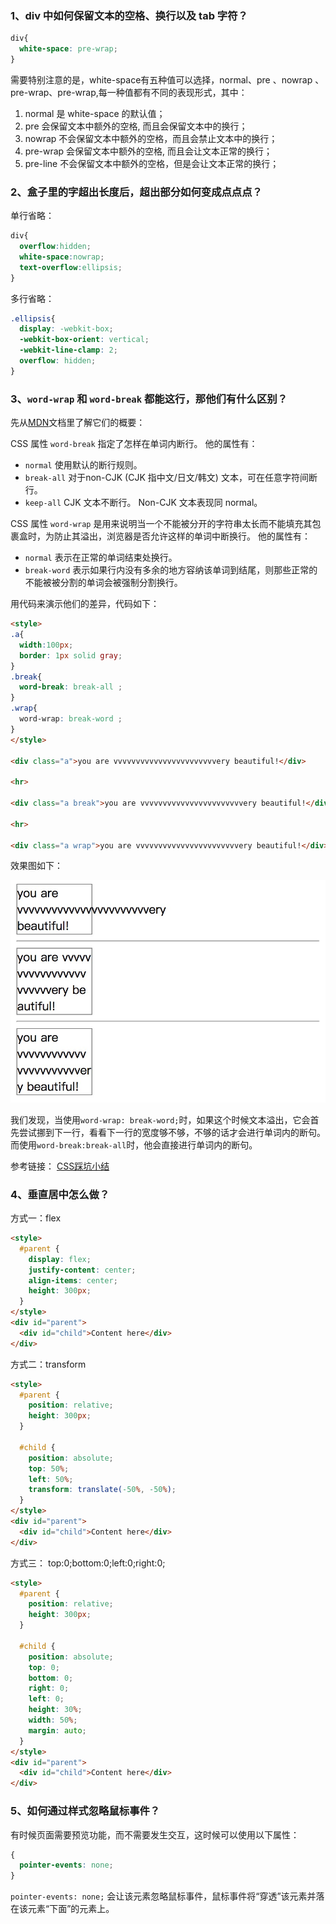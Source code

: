 ### 1、div 中如何保留文本的空格、换行以及 tab 字符？

```css
div{
  white-space: pre-wrap;
}
```

需要特别注意的是，white-space有五种值可以选择，normal、pre 、nowrap 、pre-wrap、pre-wrap,每一种值都有不同的表现形式，其中：

1. normal 是 white-space 的默认值；
1. pre 会保留文本中额外的空格, 而且会保留文本中的换行；
1. nowrap 不会保留文本中额外的空格，而且会禁止文本中的换行；
1. pre-wrap 会保留文本中额外的空格, 而且会让文本正常的换行；
1. pre-line 不会保留文本中额外的空格，但是会让文本正常的换行；

### 2、盒子里的字超出长度后，超出部分如何变成点点点？

单行省略：

```css
div{
  overflow:hidden;
  white-space:nowrap;
  text-overflow:ellipsis;
}
```

多行省略：

```css
.ellipsis{
  display: -webkit-box;
  -webkit-box-orient: vertical;
  -webkit-line-clamp: 2;
  overflow: hidden;
}
```

### 3、`word-wrap` 和 `word-break` 都能这行，那他们有什么区别？

先从[MDN](https://developer.mozilla.org/zh-CN/docs/Web/CSS/word-break)文档里了解它们的概要：

CSS 属性 `word-break` 指定了怎样在单词内断行。
他的属性有：

* `normal`   使用默认的断行规则。
* `break-all`   对于non-CJK (CJK 指中文/日文/韩文) 文本，可在任意字符间断行。
* `keep-all`   CJK 文本不断行。 Non-CJK 文本表现同 normal。

CSS 属性 `word-wrap` 是用来说明当一个不能被分开的字符串太长而不能填充其包裹盒时，为防止其溢出，浏览器是否允许这样的单词中断换行。
他的属性有：

* `normal`   表示在正常的单词结束处换行。
* `break-word`   表示如果行内没有多余的地方容纳该单词到结尾，则那些正常的不能被被分割的单词会被强制分割换行。

用代码来演示他们的差异，代码如下：

```html
<style>
.a{
  width:100px;
  border: 1px solid gray;
}
.break{
  word-break: break-all ;
}
.wrap{
  word-wrap: break-word ;
}
</style>

<div class="a">you are vvvvvvvvvvvvvvvvvvvvvvvery beautiful!</div>

<hr>

<div class="a break">you are vvvvvvvvvvvvvvvvvvvvvvvery beautiful!</div>

<hr>

<div class="a wrap">you are vvvvvvvvvvvvvvvvvvvvvvvery beautiful!</div>

```

效果图如下：

![Alt text](https://github.com/WangYuLue/pic_of_blog/blob/master/1710/6.jpeg?raw=true)

我们发现，当使用`word-wrap: break-word;`时，如果这个时候文本溢出，它会首先尝试挪到下一行，看看下一行的宽度够不够，不够的话才会进行单词内的断句。而使用`word-break:break-all`时，他会直接进行单词内的断句。

参考链接：
[CSS踩坑小结](https://github.com/WangYuLue/docs/edit/master/docs/code/frontend/CSS%E8%B8%A9%E5%9D%91%E5%B0%8F%E7%BB%93.md)

### 4、垂直居中怎么做？

方式一：flex

```html
<style>
  #parent {
    display: flex;
    justify-content: center;
    align-items: center;
    height: 300px;
  }
</style>
<div id="parent">
  <div id="child">Content here</div>
</div>
```

方式二：transform

```html
<style>
  #parent {
    position: relative;
    height: 300px;
  }

  #child {
    position: absolute;
    top: 50%;
    left: 50%;
    transform: translate(-50%, -50%);
  }
</style>
<div id="parent">
  <div id="child">Content here</div>
</div>
```

方式三： top:0;bottom:0;left:0;right:0;  

```html
<style>
  #parent {
    position: relative;
    height: 300px;
  }

  #child {
    position: absolute;
    top: 0;
    bottom: 0;
    right: 0;
    left: 0;
    height: 30%;
    width: 50%;
    margin: auto;
  }
</style>
<div id="parent">
  <div id="child">Content here</div>
</div>
```

### 5、如何通过样式忽略鼠标事件？

有时候页面需要预览功能，而不需要发生交互，这时候可以使用以下属性：

```css
{
  pointer-events: none;
}
```

`pointer-events: none;` 会让该元素忽略鼠标事件，鼠标事件将“穿透”该元素并落在该元素“下面”的元素上。
